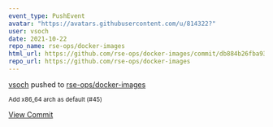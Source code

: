 ```yaml
---
event_type: PushEvent
avatar: "https://avatars.githubusercontent.com/u/814322?"
user: vsoch
date: 2021-10-22
repo_name: rse-ops/docker-images
html_url: https://github.com/rse-ops/docker-images/commit/db884b26fba933b5efa51895dc4472ea1194cc4f
repo_url: https://github.com/rse-ops/docker-images
---
```


<a href='https://github.com/vsoch' target='_blank'>vsoch</a> pushed to <a href='https://github.com/rse-ops/docker-images' target='_blank'>rse-ops/docker-images</a>

<small>Add x86_64 arch as default (#45)</small>

<a href='https://github.com/rse-ops/docker-images/commit/db884b26fba933b5efa51895dc4472ea1194cc4f' target='_blank'>View Commit</a>